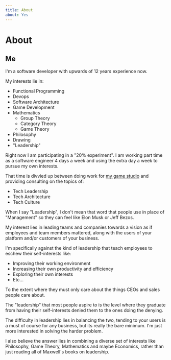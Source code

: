 ```yaml
---
title: About
about: Yes
---
```


# About

## Me

I'm a software developer with upwards of 12 years experience now.

My interests lie in:

- Functional Programming
- Devops
- Software Architecture
- Game Development
- Mathematics
  - Group Theory
  - Category Theory
  - Game Theory
- Philosophy
- Drawing
- "Leadership"

Right now I am participating in a "20% experiment". I am working part time as a software engineer
4 days a week and using the extra day a week to pursue my own interests.

That time is divvied up between doing work for [my game studio](http://irreverentpixelfeats.com) and providing
consulting on the topics of:

- Tech Leadership
- Tech Architecture
- Tech Culture

When I say "Leadership", I don't mean that word that people use in place of "Management" so they can
feel like Elon Musk or Jeff Bezos.

My interest lies in leading teams and companies towards a vision as if employees and team members mattered,
along with the users of your platform and/or customers of your business.

I'm specifically against the kind of leadership that teach employees to eschew their self-interests like:

- Improving their working environment
- Increasing their own productivity and efficiency
- Exploring their own interests
- Etc...

To the extent where they must only care about the things CEOs and sales people care about.

The "leadership" that most people aspire to is the level where they graduate from having their
self-interests denied them to the ones doing the denying.

The difficulty in leadership lies in balancing the two, tending to your users is a must of course for any
business, but its really the bare minimum. I'm just more interested in solving the harder problem.

I also believe the answer lies in combining a diverse set of interests like Philosophy, Game Theory,
Mathematics and maybe Economics, rather than just reading all of Maxwell's books on leadership.
